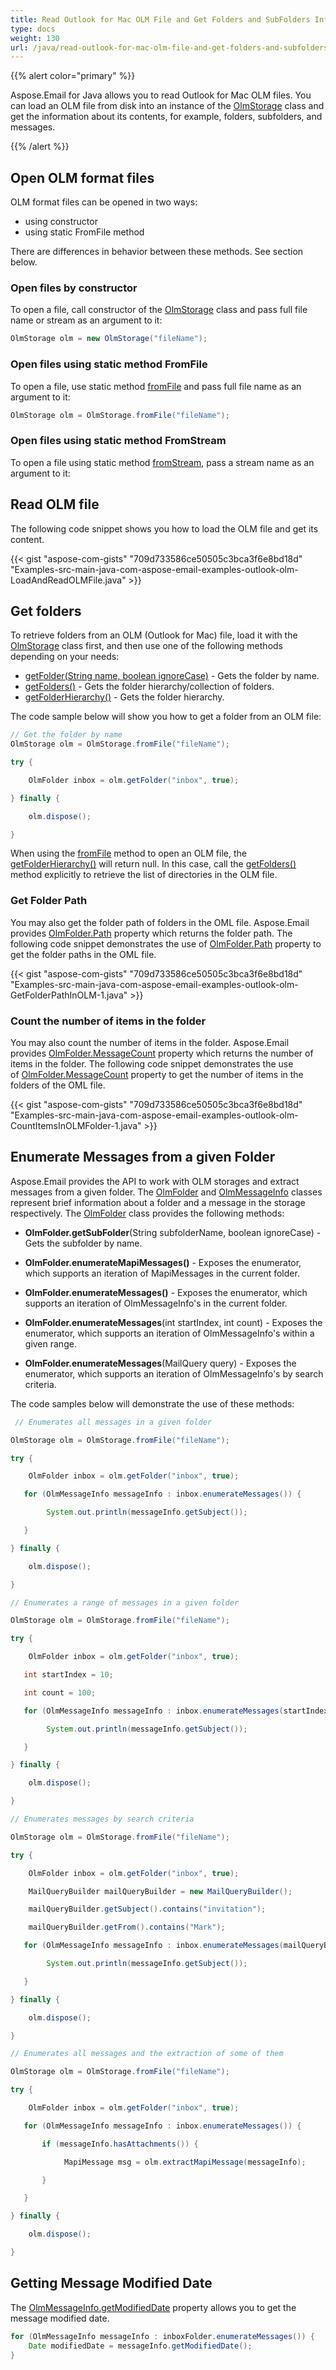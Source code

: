 ```yaml
---
title: Read Outlook for Mac OLM File and Get Folders and SubFolders Information
type: docs
weight: 130
url: /java/read-outlook-for-mac-olm-file-and-get-folders-and-subfolders-information/
---
```


{{% alert color="primary" %}} 

Aspose.Email for Java allows you to read Outlook for Mac OLM files. You can load an OLM file from disk into an instance of the [OlmStorage](https://reference.aspose.com/email/java/com.aspose.email/olmstorage/) class and get the information about its contents, for example, folders, subfolders, and messages.

{{% /alert %}} 

## **Open OLM format files**

OLM format files can be opened in two ways:

- using constructor
- using static FromFile method

There are differences in behavior between these methods. See section below.

### **Open files by constructor**

To open a file, call constructor of the [OlmStorage](https://reference.aspose.com/email/java/com.aspose.email/olmstorage/) class and pass full file name or stream as an argument to it:

```java
OlmStorage olm = new OlmStorage("fileName");
```

### **Open files using static method FromFile**

To open a file, use static method [fromFile](https://reference.aspose.com/email/java/com.aspose.email/olmstorage/#fromFile-java.lang.String-) and pass full file name as an argument to it:

```java
OlmStorage olm = OlmStorage.fromFile("fileName");
```
### **Open files using static method FromStream**

To open a file using static method [fromStream](https://reference.aspose.com/email/java/com.aspose.email/olmstorage/#fromStream-java.io.InputStream-), pass a stream name as an argument to it:


## **Read OLM file**

The following code snippet shows you how to load the OLM file and get its content.

{{< gist "aspose-com-gists" "709d733586ce50505c3bca3f6e8bd18d" "Examples-src-main-java-com-aspose-email-examples-outlook-olm-LoadAndReadOLMFile.java" >}}

## **Get folders**

To retrieve folders from an OLM (Outlook for Mac) file, load it with the [OlmStorage](https://reference.aspose.com/email/java/com.aspose.email/olmstorage/) class first, and then use one of the following methods depending on your needs:

- [getFolder(String name, boolean ignoreCase)](https://reference.aspose.com/email/java/com.aspose.email/olmstorage/#getFolder-java.lang.String-boolean-) - Gets the folder by name.
- [getFolders()](https://reference.aspose.com/email/java/com.aspose.email/olmstorage/#getFolders--) - Gets the folder hierarchy/collection of folders.
- [getFolderHierarchy()](https://reference.aspose.com/email/java/com.aspose.email/olmstorage/#getFolderHierarchy--) - Gets the folder hierarchy.

The code sample below will show you how to get a folder from an OLM file:

```java
// Get the folder by name
OlmStorage olm = OlmStorage.fromFile("fileName");

try {

    OlmFolder inbox = olm.getFolder("inbox", true);

} finally {

    olm.dispose();

}
```
When using the [fromFile](https://reference.aspose.com/email/java/com.aspose.email/olmstorage/#fromFile-java.lang.String-) method to open an OLM file, the [getFolderHierarchy()](https://reference.aspose.com/email/java/com.aspose.email/olmstorage/#getFolderHierarchy--) will return null. In this case, call the [getFolders()](https://reference.aspose.com/email/java/com.aspose.email/olmstorage/#getFolders--) method explicitly to retrieve the list of directories in the OLM file.


### **Get Folder Path**

You may also get the folder path of folders in the OML file. Aspose.Email provides [OlmFolder.Path](https://reference.aspose.com/email/java/com.aspose.email/olmfolder/#getPath--) property which returns the folder path. The following code snippet demonstrates the use of [OlmFolder.Path](https://reference.aspose.com/email/java/com.aspose.email/olmfolder/#getPath--) property to get the folder paths in the OML file.

{{< gist "aspose-com-gists" "709d733586ce50505c3bca3f6e8bd18d" "Examples-src-main-java-com-aspose-email-examples-outlook-olm-GetFolderPathInOLM-1.java" >}}

### **Count the number of items in the folder**

You may also count the number of items in the folder. Aspose.Email provides [OlmFolder.MessageCount](https://reference.aspose.com/email/java/com.aspose.email/olmfolder/#getMessageCount--) property which returns the number of items in the folder. The following code snippet demonstrates the use of [OlmFolder.MessageCount](https://reference.aspose.com/email/java/com.aspose.email/olmfolder/#getMessageCount--) property to get the number of items in the folders of the OML file.

{{< gist "aspose-com-gists" "709d733586ce50505c3bca3f6e8bd18d" "Examples-src-main-java-com-aspose-email-examples-outlook-olm-CountItemsInOLMFolder-1.java" >}}

## **Enumerate Messages from a given Folder**

Aspose.Email provides the API to work with OLM storages and extract messages from a given folder. The [OlmFolder](https://reference.aspose.com/email/java/com.aspose.email/olmfolder/) and [OlmMessageInfo](https://reference.aspose.com/email/java/com.aspose.email/olmmessageinfo/) classes represent brief information about a folder and a message in the storage respectively. The [OlmFolder](https://reference.aspose.com/email/java/com.aspose.email/olmfolder/) class provides the following methods:

- **OlmFolder.getSubFolder**(String subfolderName, boolean ignoreCase) - Gets the subfolder by name.

- **OlmFolder.enumerateMapiMessages()** - Exposes the enumerator, which supports an iteration of MapiMessages in the current folder.

- **OlmFolder.enumerateMessages()** - Exposes the enumerator, which supports an iteration of OlmMessageInfo's in the current folder.

- **OlmFolder.enumerateMessages**(int startIndex, int count) - Exposes the enumerator, which supports an iteration of OlmMessageInfo's within a given range.

- **OlmFolder.enumerateMessages**(MailQuery query) - Exposes the enumerator, which supports an iteration of OlmMessageInfo's by search criteria.

The code samples below will demonstrate the use of these methods:

```java
 // Enumerates all messages in a given folder

OlmStorage olm = OlmStorage.fromFile("fileName");

try {

    OlmFolder inbox = olm.getFolder("inbox", true);

   for (OlmMessageInfo messageInfo : inbox.enumerateMessages()) {

        System.out.println(messageInfo.getSubject());

   }

} finally {

    olm.dispose();

}

// Enumerates a range of messages in a given folder

OlmStorage olm = OlmStorage.fromFile("fileName");

try {

    OlmFolder inbox = olm.getFolder("inbox", true);

   int startIndex = 10;

   int count = 100;

   for (OlmMessageInfo messageInfo : inbox.enumerateMessages(startIndex, count)) {

        System.out.println(messageInfo.getSubject());

   }

} finally {

    olm.dispose();

}

// Enumerates messages by search criteria

OlmStorage olm = OlmStorage.fromFile("fileName");

try {

    OlmFolder inbox = olm.getFolder("inbox", true);

    MailQueryBuilder mailQueryBuilder = new MailQueryBuilder();

    mailQueryBuilder.getSubject().contains("invitation");

    mailQueryBuilder.getFrom().contains("Mark");

   for (OlmMessageInfo messageInfo : inbox.enumerateMessages(mailQueryBuilder.getQuery())) {

        System.out.println(messageInfo.getSubject());

   }

} finally {

    olm.dispose();

}

// Enumerates all messages and the extraction of some of them

OlmStorage olm = OlmStorage.fromFile("fileName");

try {

    OlmFolder inbox = olm.getFolder("inbox", true);

   for (OlmMessageInfo messageInfo : inbox.enumerateMessages()) {

       if (messageInfo.hasAttachments()) {

            MapiMessage msg = olm.extractMapiMessage(messageInfo);

       }

   }

} finally {

    olm.dispose();

}
```

## **Getting Message Modified Date**

The [OlmMessageInfo.getModifiedDate](https://reference.aspose.com/email/java/com.aspose.email/olmmessageinfo/#getModifiedDate--) property allows you to get the message modified date.

```java
for (OlmMessageInfo messageInfo : inboxFolder.enumerateMessages()) {
    Date modifiedDate = messageInfo.getModifiedDate();
}
```

